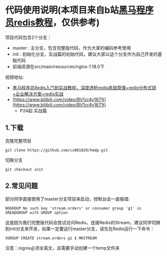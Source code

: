 # 代码使用说明(本项目来自b站[黑马程序员](https://space.bilibili.com/37974444)[redis教程](https://www.bilibili.com/video/BV1cr4y1671t)，仅供参考)

项目代码包含2个分支：
- master : 主分支，包含完整版代码，作为大家的编码参考使用
- init : 初始化分支，实战篇的初始代码，建议大家以这个分支作为自己开发的基础代码
- 前端资源在src/main/resources/nginx-1.18.0下

视频地址:
- [黑马程序员Redis入门到实战教程，深度透析redis底层原理+redis分布式锁+企业解决方案+redis实战](https://www.bilibili.com/video/BV1cr4y1671t)
- [https://www.bilibili.com/video/BV1cr4y1671t](https://www.bilibili.com/video/BV1cr4y1671t)
  - P24起 实战篇

## 1.下载
克隆完整项目
```git
git clone https://github.com/cs001020/hmdp.git
```
切换分支
```git
git checkout init
```

## 2.常见问题
部分同学直接使用了master分支项目来启动，控制台会一直报错:
```
NOGROUP No such key 'stream.orders' or consumer group 'g1' in XREADGROUP with GROUP option
```
这是因为我们完整版代码会尝试访问Redis，连接Redis的Stream。建议同学切换到init分支来开发，如果一定要运行master分支，请先在Redis运行一下命令：
```text
XGROUP CREATE stream.orders g1 $ MKSTREAM
```
注意：nignix必须全英文，且需要手动创建一个temp文件夹